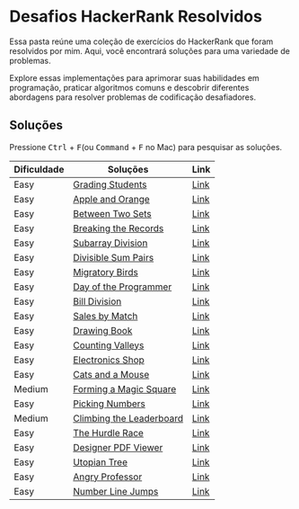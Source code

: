 
# Desafios HackerRank Resolvidos

Essa pasta reúne uma coleção de exercícios do HackerRank que foram resolvidos por mim. Aqui, você encontrará soluções para uma variedade de problemas.

Explore essas implementações para aprimorar suas habilidades em programação, praticar algoritmos comuns e descobrir diferentes abordagens para resolver problemas de codificação desafiadores.

## Soluções

Pressione <kbd>Ctrl</kbd> + <kbd>F</kbd>(ou <kbd>Command</kbd> + <kbd>F</kbd> no Mac) para pesquisar as soluções.

| Dificuldade | Soluções                                                                    | Link                                                                       |
| ----------- | --------------------------------------------------------------------------- | -------------------------------------------------------------------------- |
| Easy        | [Grading Students](/HackerRank/solutions/Grading%20Students.js)   | [Link](https://www.hackerrank.com/challenges/grading/problem?isFullScreen=true) |
| Easy        | [Apple and Orange](/HackerRank/solutions/Apple%20and%20Orange.js)   | [Link](https://www.hackerrank.com/challenges/apple-and-orange/problem?isFullScreen=true) |
| Easy        | [Between Two Sets](/HackerRank/solutions/Between%20Two%20Sets.js)   | [Link](https://www.hackerrank.com/challenges/between-two-sets/problem?isFullScreen=true) |
| Easy        | [Breaking the Records](/HackerRank/solutions/Breaking%20the%20Records.js)   | [Link](https://www.hackerrank.com/challenges/breaking-best-and-worst-records/problem) |
| Easy        | [Subarray Division](/HackerRank/solutions/Subarray%20Division.js)   | [Link](https://www.hackerrank.com/challenges/the-birthday-bar/problem?isFullScreen=true) |
| Easy        | [Divisible Sum Pairs](/HackerRank/solutions/Divisible%20Sum%20Pairs.js)   | [Link](https://www.hackerrank.com/challenges/divisible-sum-pairs/problem?isFullScreen=true) |
| Easy        | [Migratory Birds](/HackerRank/solutions/Migratory%20Birds.js)   | [Link](https://www.hackerrank.com/challenges/migratory-birds/problem?isFullScreen=true) |
| Easy        | [Day of the Programmer](/HackerRank/solutions/Day%20of%20the%20Programmer.js)   | [Link](https://www.hackerrank.com/challenges/day-of-the-programmer/problem?isFullScreen=true) |
| Easy        | [Bill Division](/HackerRank/solutions/Bill%20Division.js)   | [Link](https://www.hackerrank.com/challenges/bon-appetit/problem?isFullScreen=true) |
| Easy        | [Sales by Match](/HackerRank/solutions/Sales%20by%20Match.js)   | [Link](https://www.hackerrank.com/challenges/sock-merchant/problem?isFullScreen=true) |
| Easy        | [Drawing Book](/HackerRank/solutions/Drawing%20Book.js)   | [Link](https://www.hackerrank.com/challenges/drawing-book/problem?isFullScreen=true) |
| Easy        | [Counting Valleys](/HackerRank/solutions/Counting%20Valleys.js)   | [Link](https://www.hackerrank.com/challenges/counting-valleys/problem?isFullScreen=true) |
| Easy        | [Electronics Shop](/HackerRank/solutions/Electronics%20Shop.js)   | [Link](https://www.hackerrank.com/challenges/electronics-shop/problem?isFullScreen=true) |
| Easy        | [Cats and a Mouse](/HackerRank/solutions/Cats%20and%20a%20Mouse.js)   | [Link](https://www.hackerrank.com/challenges/cats-and-a-mouse/problem?isFullScreen=true) |
| Medium        | [Forming a Magic Square](/HackerRank/solutions/Forming%20a%20Magic%20Square.js)   | [Link](https://www.hackerrank.com/challenges/magic-square-forming/problem?isFullScreen=true) |
| Easy        | [Picking Numbers](/HackerRank/solutions/Picking%20Numbers.js)   | [Link](https://www.hackerrank.com/challenges/picking-numbers/problem?isFullScreen=true) |
| Medium        | [Climbing the Leaderboard](/HackerRank/solutions/Climbing%20the%20Leaderboard.js)   | [Link](https://www.hackerrank.com/challenges/climbing-the-leaderboard/problem?isFullScreen=true) |
| Easy        | [The Hurdle Race](/HackerRank/solutions/The%20Hurdle%20Race.js)   | [Link](https://www.hackerrank.com/challenges/the-hurdle-race/problem?isFullScreen=true) |
| Easy        | [Designer PDF Viewer](/HackerRank/solutions/Designer%20PDF%20Viewer.js)   | [Link](https://www.hackerrank.com/challenges/designer-pdf-viewer/problem?isFullScreen=true) |
| Easy        | [Utopian Tree](/HackerRank/solutions/Utopian%20Tree.js)   | [Link](https://www.hackerrank.com/challenges/utopian-tree/problem?isFullScreen=true) |
| Easy        | [Angry Professor](/HackerRank/solutions/Angry%20Professor.js)   | [Link](https://www.hackerrank.com/challenges/angry-professor/problem?isFullScreen=true) |
| Easy        | [Number Line Jumps](/HackerRank/solutions/Number%20Line%20Jumps.js)   | [Link](https://www.hackerrank.com/challenges/kangaroo/problem?isFullScreen=true) |